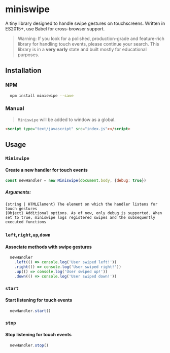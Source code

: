 # miniswipe

A tiny library designed to handle swipe gestures on touchscreens.
Written in ES2015+, use Babel for cross-browser support.
> Warning:
If you look for a polished, production-grade and feature-rich library for handling touch events, please continue your search.
This library is in a **very early** state and built mostly for educational purposes.

## Installation
### NPM
````bash
  npm install miniswipe --save
````
### Manual
>`Miniswipe` will be added to window as a global.
````html
<script type="text/javascript" src="index.js"></script>
````
## Usage
### `Miniswipe`
#### Create a new handler for touch events
```javascript
const newHandler = new Miniswipe(document.body, {debug: true})
```
##### Arguments:
`{string | HTMLElement} The element on which the handler listens for touch gestures`  
`{Object} Additional options. As of now, only debug is supported. When set to true, miniswipe logs registered swipes and the subsequently executed functions`
### `left`,`right`,`up`,`down`  
#### Associate methods with swipe gestures
```javascript
  newHandler
    .left(() => console.log('User swiped left!'))
    .right(() => console.log('User swiped right!'))
    .up(() => console.log('User swiped up!'))
    .down(() => console.log('User swiped down!'))
```
### `start`  
#### Start listening for touch events
```javascript
  newHandler.start()
```
### `stop`  
#### Stop listening for touch events
```javascript
  newHandler.stop()
```
